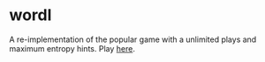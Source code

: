 # wordl
A re-implementation of the popular game with a unlimited plays and maximum entropy hints. Play [here](https://dkirkby.github.io/wordl/).
